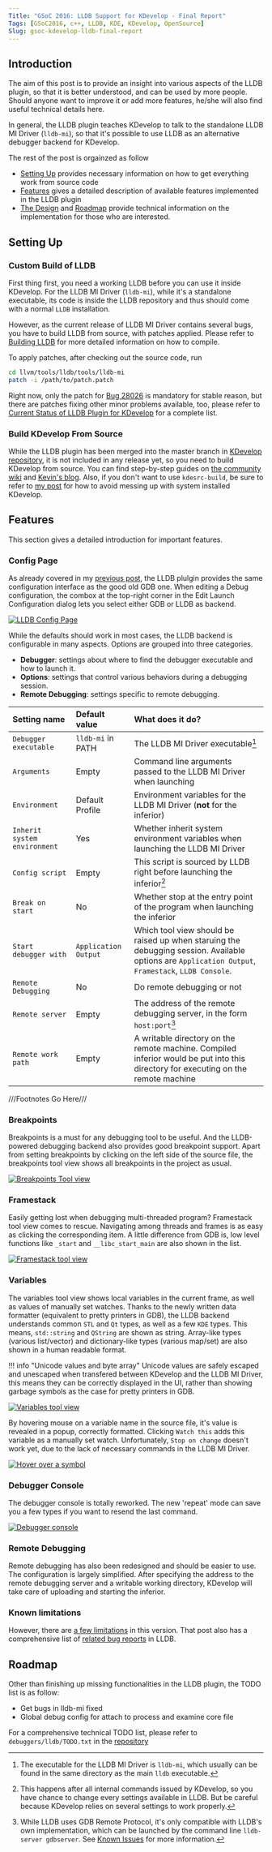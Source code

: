 ```yaml
---
Title: "GSoC 2016: LLDB Support for KDevelop - Final Report"
Tags: [GSoC2016, c++, LLDB, KDE, KDevelop, OpenSource]
Slug: gsoc-kdevelop-lldb-final-report
---
```


## Introduction
The aim of this post is to provide an insight into various aspects of the LLDB plugin, so that it is better understood, and can be used by more people. Should anyone want to improve it or add more features, he/she will also find useful technical details here. 

In general, the LLDB plugin teaches KDevelop to talk to the standalone LLDB MI Driver (`lldb-mi`), so that it's possible to use LLDB as an alternative debugger backend for KDevelop.

The rest of the post is orgainzed as follow

- [Setting Up](#setting-up) provides necessary information on how to get everything work from source code
- [Features](#features) gives a detailed description of available features implemented in the LLDB plugin
- [The Design](#the-design) and [Roadmap](#roadmap) provide technical information on the implementation for those who are interested.

## Setting Up

### Custom Build of LLDB
First thing first, you need a working LLDB before you can use it inside KDevelop. For the LLDB MI Driver (`lldb-mi`), while it's a standalone executable, its code is inside the LLDB repository and thus should come with a normal `LLDB` installation.

However, as the current release of LLDB MI Driver contains several bugs, you have to build LLDB from source, with patches applied. Please refer to [Building LLDB](http://lldb.llvm.org/build.html) for more detailed information on how to compile.

To apply patches, after checking out the source code, run
```bash classes=command-line user=aetf host=localhost
cd llvm/tools/lldb/tools/lldb-mi
patch -i /path/to/patch.patch
```

Right now, only the patch for [Bug 28026][] is mandatory for stable reason, but there are patches fixing other minor problems available, too, please refer to [Current Status of LLDB Plugin for KDevelop]({filename}/gsoc-kdevelop-lldb-status.md) for a complete list.

[Bug 28026]: https://llvm.org/bugs/show_bug.cgi?id=28026 "LLDB-MI doesn't properly output CLI command response using console-stream-output stream"

### Build KDevelop From Source
While the LLDB plugin has been merged into the master branch in [KDevelop repository](https://quickgit.kde.org/?p=kdevelop.git), it is not included in any release yet, so you need to build KDevelop from source. You can find step-by-step guides on [the community wiki](https://community.kde.org/KDevelop/HowToCompile_v5) and [Kevin's blog](http://kfunk.org/2016/02/16/building-kdevelop-5-from-source-on-ubuntu-15-10/). Also, if you don't want to use `kdesrc-build`, be sure to refer to [my post]({filename}/build-kdevelop-against-custom-kdevplatform.md) for how to avoid messing up with system installed KDevelop.

## Features
This section gives a detailed introduction for important features.

### Config Page
As already covered in my [previous post]({filename}/gsoc-kdevelop-lldb-status.md), the LLDB plulgin provides the same configuration interface as the good old GDB one. When editing a Debug configuration, the combox at the top-right corner in the Edit Launch Configuration dialog lets you select either GDB or LLDB as backend.

[![LLDB Config Page]({filename}/assets/img/gsoc-kdevelop-lldb-status-lldbconfigpage.png)]({filename}/assets/img/gsoc-kdevelop-lldb-status-lldbconfigpage.png)

While the defaults should work in most cases, the LLDB backend is configurable in many aspects. Options are grouped into three categories.

- __Debugger__: settings about where to find the debugger executable and how to launch it.
- __Options__: settings that control various behaviors during a debugging session.
- __Remote Debugging__: settings specific to remote debugging.

| __Setting name__ | __Default value__ | __What does it do?__ |
|:-----------------|:------------------|:---------------------|
| `Debugger executable` | `lldb-mi` in PATH | The LLDB MI Driver executable[^1] |
| `Arguments` | Empty | Command line arguments passed to the LLDB MI Driver when launching |
| `Environment` | Default Profile | Environment variables for the LLDB MI Driver (__not__ for the inferior) |
| `Inherit system environment` | Yes | Whether inherit system environment variables when launching the LLDB MI Driver |
| `Config script` | Empty | This script is sourced by LLDB right before launching the inferior[^2]|
| `Break on start` | No | Whether stop at the entry point of the program when launching the inferior |
| `Start debugger with` | `Application Output` | Which tool view should be raised up when staruing the debugging session. Available options are `Application Output`, `Framestack`, `LLDB Console`. |
| `Remote Debugging` | No | Do remote debugging or not |
| `Remote server` | Empty | The address of the remote debugging server, in the form `host:port`[^3] |
| `Remote work path` | Empty | A writable directory on the remote machine. Compiled inferior would be put into this directory for executing on the remote machine |

[^1]: The executable for the LLDB MI Driver is `lldb-mi`, which usually can be found in the same directory as the main `lldb` executable. 
[^2]: This happens after all internal commands issued by KDevelop, so you have chance to change every settings available in LLDB. But be careful because KDevelop relies on several settings to work properly.
[^3]: While LLDB uses GDB Remote Protocol, it's only compatible with LLDB's own implementation, which can be launched by the command line `lldb-server gdbserver`. See [Known Issues]({filename}/gsoc-kdevelop-lldb-status.md#known-issues) for more information.

///Footnotes Go Here///

### Breakpoints
Breakpoints is a must for any debugging tool to be useful. And the LLDB-powered debugging backend also provides good breakpoint support. Apart from setting breakpoints by clicking on the left side of the source file, the breakpoints tool view shows all breakpoints in the project as usual.

[![Breakpoints Tool view]({filename}/assets/img/gsoc-kdevelop-lldb-breakpoints.png)]({filename}/assets/img/gsoc-kdevelop-lldb-breakpoints.png)

### Framestack
Easily getting lost when debugging multi-threaded program? Framestack tool view comes to rescue. Navigating among threads and frames is as easy as clicking the corresponding item. A little difference from GDB is, low level functions like `_start` and `__libc_start_main` are also shown in the list.

[![Framestack tool view]({filename}/assets/img/gsoc-kdevelop-lldb-framestack.png)]({filename}/assets/img/gsoc-kdevelop-lldb-framestack.png)

### Variables
The variables tool view shows local variables in the current frame, as well as values of manually set watches. Thanks to the newly written data formatter (equivalent to pretty printers in GDB), the LLDB backend understands common `STL` and `Qt` types, as well as a few `KDE` types. This means, `std::string` and `QString` are shown as string. Array-like types (various list/vector) and dictionary-like types (various map/set) are also shown in a human readable format.

!!! info "Unicode values and byte array"
    Unicode values are safely escaped and unescaped when transfered between KDevelop and the LLDB MI Driver, this means they can be correctly displayed in the UI, rather than showing garbage symbols as the case for pretty printers in GDB.

[![Variables tool view]({filename}/assets/img/gsoc-kdevelop-lldb-variables.png)]({filename}/assets/img/gsoc-kdevelop-lldb-variables.png)

By hovering mouse on a variable name in the source file, it's value is revealed in a popup, correctly formatted. Clicking `Watch this` adds this variable as a manually set watch. Unfortunately, `Stop on change` doesn't work yet, due to the lack of necessary commands in the LLDB MI Driver.

[![Hover over a symbol]({filename}/assets/img/gsoc-kdevelop-lldb-hover.png)]({filename}/assets/img/gsoc-kdevelop-lldb-hover.png)

### Debugger Console
The debugger console is totally reworked. The new 'repeat' mode can save you a few types if you want to resend the last command.

[![Debugger console]({filename}/assets/img/gsoc-kdevelop-lldb-debuggerconsole.png)]({filename}/assets/img/gsoc-kdevelop-lldb-debuggerconsole.png)

### Remote Debugging
Remote debugging has also been redesigned and should be easier to use. The configuration is largely simplified. After specifying the address to the remote debugging server and a writable working directory, KDevelop will take care of uploading and starting the inferior.

### Known limitations
However, there are [a few limitations]({filename}/gsoc-kdevelop-lldb-status.md#known-issues) in this version. That post also has a comprehensive list of [related bug reports]({filename}/gsoc-kdevelop-lldb-status.md#upstream-bugs) in LLDB.

## Roadmap
Other than finishing up missing functionalities in the LLDB plugin, the TODO list is as follow: 

- Get bugs in lldb-mi fixed
- Global debug config for attach to process and examine core file

For a comprehensive technical TODO list, please refer to `debuggers/lldb/TODO.txt` in the [repository](https://quickgit.kde.org/?p=kdevelop.git&a=blob&h=3197dca2d2a91d31aa2989655994651b3a8b0fcc&hb=28f88b5d65b9674fd2cdba73c975be690e71d991&f=debuggers%2Flldb%2FTODO.txt)